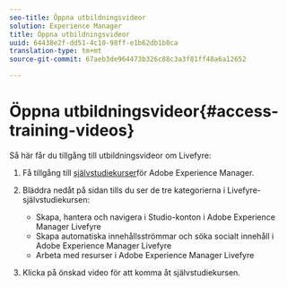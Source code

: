 ```yaml
---
seo-title: Öppna utbildningsvideor
solution: Experience Manager
title: Öppna utbildningsvideor
uuid: 64438e2f-dd51-4c10-98ff-e1b62db1b0ca
translation-type: tm+mt
source-git-commit: 67aeb3de964473b326c88c3a3f81ff48a6a12652

---
```



# Öppna utbildningsvideor{#access-training-videos}

Så här får du tillgång till utbildningsvideor om Livefyre:

1. Få tillgång till [självstudiekurser](https://helpx.adobe.com/experience-manager/tutorials.html)för Adobe Experience Manager.
1. Bläddra nedåt på sidan tills du ser de tre kategorierna i Livefyre-självstudiekursen:

   * Skapa, hantera och navigera i Studio-konton i Adobe Experience Manager Livefyre
   * Skapa automatiska innehållsströmmar och söka socialt innehåll i Adobe Experience Manager Livefyre
   * Arbeta med resurser i Adobe Experience Manager Livefyre

1. Klicka på önskad video för att komma åt självstudiekursen.

